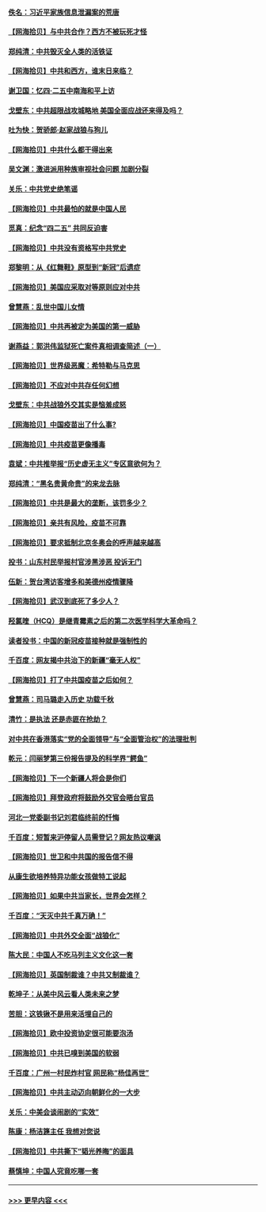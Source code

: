 #### [佚名：习近平家族信息泄漏案的荒唐](../pages/nsc993/n12904705.md?t=04261202) 
#### [【网海拾贝】与中共合作？西方不被玩死才怪](../pages/nsc993/n12903873.md?t=04261202) 
#### [郑纯清：中共毁灭全人类的活铁证](../pages/nsc993/n12903785.md?t=04261202) 
#### [【网海拾贝】中共和西方，谁末日来临？](../pages/nsc993/n12903482.md?t=04261202) 
#### [谢卫国：忆四‧二五中南海和平上访](../pages/nsc993/n12902192.md?t=04261202) 
#### [戈壁东：中共超限战攻城略地 美国全面应战还来得及吗？](../pages/nsc993/n12902297.md?t=04261202) 
#### [吐为快：贺骄郎‧赵家战狼与狗儿](../pages/nsc993/n12902280.md?t=04261202) 
#### [【网海拾贝】中共什么都干得出来](../pages/nsc993/n12897500.md?t=04261202) 
#### [吴文渊：激进派用种族审视社会问题 加剧分裂](../pages/nsc993/n12893881.md?t=04261202) 
#### [关乐：中共党史绝笔谣](../pages/nsc993/n12897270.md?t=04261202) 
#### [【网海拾贝】中共最怕的就是中国人民](../pages/nsc993/n12894705.md?t=04261202) 
#### [觅真：纪念“四二五” 共同反迫害](../pages/nsc993/n12894553.md?t=04261202) 
#### [【网海拾贝】中共没有资格写中共党史](../pages/nsc993/n12892231.md?t=04261202) 
#### [郑黎明：从《红舞鞋》原型到“新冠”后遗症](../pages/nsc993/n12890469.md?t=04261202) 
#### [【网海拾贝】美国应采取对等原则应对中共](../pages/nsc993/n12889176.md?t=04261202) 
#### [曾慧燕：乱世中国儿女情](../pages/nsc993/n12887931.md?t=04261202) 
#### [【网海拾贝】中共再被定为美国的第一威胁](../pages/nsc993/n12887580.md?t=04261202) 
#### [谢燕益：郭洪伟监狱死亡案件真相调查简述（一）](../pages/nsc993/n12885648.md?t=04261202) 
#### [【网海拾贝】世界级恶魔：希特勒与马克思](../pages/nsc993/n12884062.md?t=04261202) 
#### [【网海拾贝】不应对中共存任何幻想](../pages/nsc993/n12881460.md?t=04261202) 
#### [戈壁东：中共战狼外交其实是恼羞成怒](../pages/nsc993/n12880392.md?t=04261202) 
#### [【网海拾贝】中国疫苗出了什么事?](../pages/nsc993/n12879124.md?t=04261202) 
#### [【网海拾贝】中共疫苗更像播毒](../pages/nsc993/n12876631.md?t=04261202) 
#### [袁斌：中共推举报“历史虚无主义”专区意欲何为？](../pages/nsc993/n12876530.md?t=04261202) 
#### [郑纯清：“黑名贵黄命贵”的来龙去脉](../pages/nsc993/n12875589.md?t=04261202) 
#### [【网海拾贝】中共是最大的垄断，该罚多少？](../pages/nsc993/n12874006.md?t=04261202) 
#### [【网海拾贝】亲共有风险，疫苗不可靠](../pages/nsc993/n12872224.md?t=04261202) 
#### [【网海拾贝】要求抵制北京冬奥会的呼声越来越高](../pages/nsc993/n12868962.md?t=04261202) 
#### [投书：山东村民举报村官涉黑涉恶 投诉无门](../pages/nsc993/n12869726.md?t=04261202) 
#### [伍新：贺台湾访客增多和美德州疫情骤降](../pages/nsc993/n12865651.md?t=04261202) 
#### [【网海拾贝】武汉到底死了多少人？](../pages/nsc993/n12863707.md?t=04261202) 
#### [羟氯喹（HCQ）是继青霉素之后的第二次医学科学大革命吗？](../pages/nsc993/n12638564.md?t=04261202) 
#### [读者投书：中国的新冠疫苗接种就是强制性的](../pages/nsc993/n12859932.md?t=04261202) 
#### [千百度：网友揭中共治下的新疆“毫无人权”](../pages/nsc993/n12858385.md?t=04261202) 
#### [【网海拾贝】打了中共国疫苗之后如何？](../pages/nsc993/n12857866.md?t=04261202) 
#### [曾慧燕：司马璐走入历史 功载千秋](../pages/nsc993/n12856996.md?t=04261202) 
#### [清竹：是执法 还是赤匪在抢劫？](../pages/nsc993/n12856952.md?t=04261202) 
#### [对中共在香港落实“党的全面领导”与“全面管治权”的法理批判](../pages/nsc993/n12856929.md?t=04261202) 
#### [乾元：闫丽梦第三份报告提及的科学界“鳄鱼”](../pages/nsc993/n12855985.md?t=04261202) 
#### [【网海拾贝】下一个新疆人将会是你们](../pages/nsc993/n12855864.md?t=04261202) 
#### [【网海拾贝】拜登政府将鼓励外交官会晤台官员](../pages/nsc993/n12853615.md?t=04261202) 
#### [河北一党委副书记刘君临终前的忏悔](../pages/nsc993/n12849420.md?t=04261202) 
#### [千百度：短暂来沪停留人员需登记？网友热议嘲讽](../pages/nsc993/n12853497.md?t=04261202) 
#### [【网海拾贝】世卫和中共国的报告信不得](../pages/nsc993/n12850902.md?t=04261202) 
#### [从康生欲培养特异功能女孩做特工说起](../pages/nsc993/n12849289.md?t=04261202) 
#### [【网海拾贝】如果中共当家长，世界会怎样？](../pages/nsc993/n12848436.md?t=04261202) 
#### [千百度：“天灭中共千真万确！”](../pages/nsc993/n12845659.md?t=04261202) 
#### [【网海拾贝】中共外交全面“战狼化”](../pages/nsc993/n12845607.md?t=04261202) 
#### [陈大民：中国人不吃马列主义文化这一套](../pages/nsc993/n12842496.md?t=04261202) 
#### [【网海拾贝】英国制裁谁？中共又制裁谁？](../pages/nsc993/n12840909.md?t=04261202) 
#### [乾坤子：从美中风云看人类未来之梦](../pages/nsc993/n12840590.md?t=04261202) 
#### [苦胆：这铁锹不是用来活埋自己的](../pages/nsc993/n12839512.md?t=04261202) 
#### [【网海拾贝】欧中投资协定很可能要泡汤](../pages/nsc993/n12835122.md?t=04261202) 
#### [【网海拾贝】中共已嗅到美国的软弱](../pages/nsc993/n12832411.md?t=04261202) 
#### [千百度：广州一村民炸村官 网民称“杨佳再世”](../pages/nsc993/n12832380.md?t=04261202) 
#### [【网海拾贝】中共主动迈向朝鲜化的一大步](../pages/nsc993/n12829887.md?t=04261202) 
#### [关乐：中美会谈闹剧的“实效”](../pages/nsc993/n12826698.md?t=04261202) 
#### [陈康：杨洁篪主任  我想对您说](../pages/nsc993/n12826609.md?t=04261202) 
#### [【网海拾贝】中共撕下“韬光养晦”的面具](../pages/nsc993/n12826459.md?t=04261202) 
#### [蔡慎坤：中国人究竟吃哪一套](../pages/nsc993/n12826010.md?t=04261202) 

----
#### [ >>> 更早内容 <<< ](../indexes/nsc993-earlier.md)

